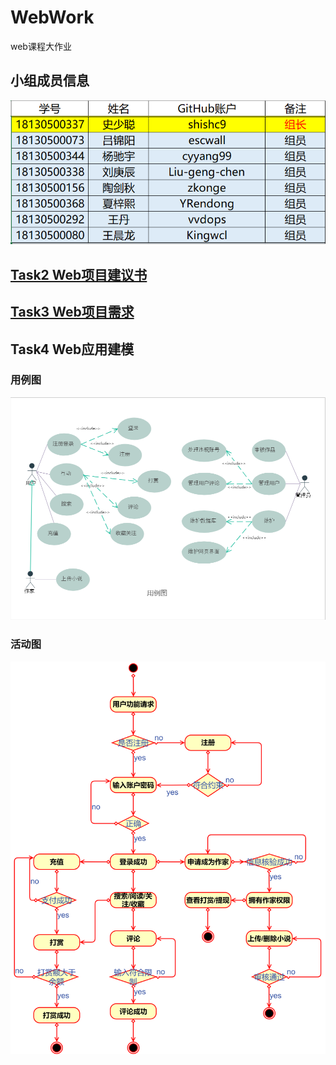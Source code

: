 # WebWork
web课程大作业
## 小组成员信息
![](images/group_msg.png)
## [Task2 Web项目建议书](https://github.com/shishc9/WebWork/wiki/Task2--Web%E9%A1%B9%E7%9B%AE%E5%BB%BA%E8%AE%AE%E4%B9%A6)
## [Task3 Web项目需求](https://github.com/shishc9/WebWork/wiki/Task3-Web%E9%A1%B9%E7%9B%AE%E9%9C%80%E6%B1%82)
## Task4 Web应用建模
### 用例图
![](images/用例图.png)
### 活动图
![用户活动图](images/活动图.png)
